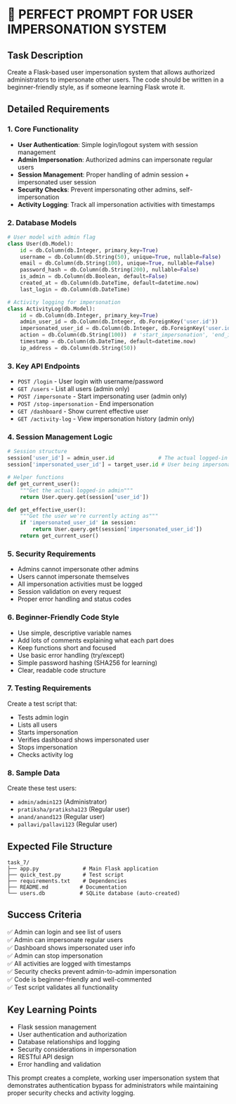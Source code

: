 # 🎯 **PERFECT PROMPT FOR USER IMPERSONATION SYSTEM**

## **Task Description**
Create a Flask-based user impersonation system that allows authorized administrators to impersonate other users. The code should be written in a beginner-friendly style, as if someone learning Flask wrote it.

## **Detailed Requirements**

### **1. Core Functionality**
- **User Authentication**: Simple login/logout system with session management
- **Admin Impersonation**: Authorized admins can impersonate regular users
- **Session Management**: Proper handling of admin session + impersonated user session
- **Security Checks**: Prevent impersonating other admins, self-impersonation
- **Activity Logging**: Track all impersonation activities with timestamps

### **2. Database Models**
```python
# User model with admin flag
class User(db.Model):
    id = db.Column(db.Integer, primary_key=True)
    username = db.Column(db.String(50), unique=True, nullable=False)
    email = db.Column(db.String(100), unique=True, nullable=False)
    password_hash = db.Column(db.String(200), nullable=False)
    is_admin = db.Column(db.Boolean, default=False)
    created_at = db.Column(db.DateTime, default=datetime.now)
    last_login = db.Column(db.DateTime)

# Activity logging for impersonation
class ActivityLog(db.Model):
    id = db.Column(db.Integer, primary_key=True)
    admin_user_id = db.Column(db.Integer, db.ForeignKey('user.id'))
    impersonated_user_id = db.Column(db.Integer, db.ForeignKey('user.id'))
    action = db.Column(db.String(100))  # 'start_impersonation', 'end_impersonation'
    timestamp = db.Column(db.DateTime, default=datetime.now)
    ip_address = db.Column(db.String(50))
```

### **3. Key API Endpoints**
- `POST /login` - User login with username/password
- `GET /users` - List all users (admin only)
- `POST /impersonate` - Start impersonating user (admin only)
- `POST /stop-impersonation` - End impersonation
- `GET /dashboard` - Show current effective user
- `GET /activity-log` - View impersonation history (admin only)

### **4. Session Management Logic**
```python
# Session structure
session['user_id'] = admin_user.id              # The actual logged-in admin
session['impersonated_user_id'] = target_user.id # User being impersonated

# Helper functions
def get_current_user():
    """Get the actual logged-in admin"""
    return User.query.get(session['user_id'])

def get_effective_user():
    """Get the user we're currently acting as"""
    if 'impersonated_user_id' in session:
        return User.query.get(session['impersonated_user_id'])
    return get_current_user()
```

### **5. Security Requirements**
- Admins cannot impersonate other admins
- Users cannot impersonate themselves
- All impersonation activities must be logged
- Session validation on every request
- Proper error handling and status codes

### **6. Beginner-Friendly Code Style**
- Use simple, descriptive variable names
- Add lots of comments explaining what each part does
- Keep functions short and focused
- Use basic error handling (try/except)
- Simple password hashing (SHA256 for learning)
- Clear, readable code structure

### **7. Testing Requirements**
Create a test script that:
- Tests admin login
- Lists all users
- Starts impersonation
- Verifies dashboard shows impersonated user
- Stops impersonation
- Checks activity log

### **8. Sample Data**
Create these test users:
- `admin/admin123` (Administrator)
- `pratiksha/pratiksha123` (Regular user)
- `anand/anand123` (Regular user)
- `pallavi/pallavi123` (Regular user)

## **Expected File Structure**
```
task_7/
├── app.py              # Main Flask application
├── quick_test.py       # Test script
├── requirements.txt    # Dependencies
├── README.md          # Documentation
└── users.db           # SQLite database (auto-created)
```

## **Success Criteria**
✅ Admin can login and see list of users  
✅ Admin can impersonate regular users  
✅ Dashboard shows impersonated user info  
✅ Admin can stop impersonation  
✅ All activities are logged with timestamps  
✅ Security checks prevent admin-to-admin impersonation  
✅ Code is beginner-friendly and well-commented  
✅ Test script validates all functionality  

## **Key Learning Points**
- Flask session management
- User authentication and authorization
- Database relationships and logging
- Security considerations in impersonation
- RESTful API design
- Error handling and validation

This prompt creates a complete, working user impersonation system that demonstrates authentication bypass for administrators while maintaining proper security checks and activity logging.

